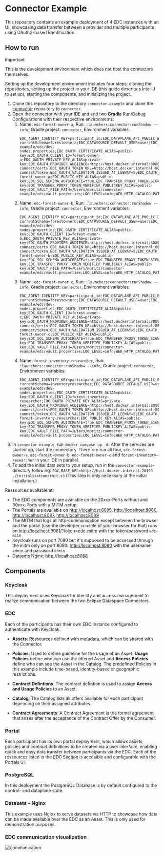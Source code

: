 # Connector Example
This repository contains an example deployment of 4 EDC instances with an UI, showcasing data transfer between a provider and multiple participants using OAuth2-based Identification.

## How to run

> [!IMPORTANT]
> This is the development environment which does not host the connectors themselves.

Setting up the development environment includes four steps: cloning the repositories, setting up the project in your IDE (this guide describes IntelliJ to set up), starting the components, and initializing the project.

1. Clone this repository to the directory `connector-example` and clone the [connector](https://github.com/wetransform/connector) repository to `connector`.
2. Open the connector with your IDE and add two **Gradle** Run/Debug Configurations with their respective environments:
   1. Name: `edc-forest-owner-a`, Run: `:launchers:connector:runShadow --info`, Gradle project: `connector`, Environment variables:
      ```
      EDC_AGENT_IDENTITY_KEY=participant_id;EDC_DATAPLANE_API_PUBLIC_BASEURL=http://host.docker.internal:30291/public;EDC_DATAPLANE_PROXY_PUBLIC_ENDPOINT=http://host.docker.internal:30291/public;EDC_DATASOURCE_DEFAULT_PASSWORD=postgres;EDC_DATASOURCE_DEFAULT_URL=jdbc:postgresql://host.docker.internal:5432/dataspace?currentSchema=forestownera;EDC_DATASOURCE_DEFAULT_USER=user;EDC_DSP_CALLBACK_ADDRESS=http://host.docker.internal:30194/protocol;EDC_NODES_FILE_PATH=/Users/moritz/connector-example/edc/dev-nodes.properties;EDC_OAUTH_CERTIFICATE_ALIAS=public-key;EDC_OAUTH_CLIENT_ID=forest-owner-a;EDC_OAUTH_PRIVATE_KEY_ALIAS=private-key;EDC_OAUTH_PROVIDER_AUDIENCE=http://host.docker.internal:8080/realms/dataspace;EDC_OAUTH_PROVIDER_JWKS_URL=http://host.docker.internal:8080/realms/dataspace/protocol/openid-connect/certs;EDC_OAUTH_TOKEN_URL=http://host.docker.internal:8080/realms/dataspace/protocol/openid-connect/token;EDC_OAUTH_VALIDATION_ISSUED_AT_LEEWAY=5;EDC_OAUTH_VALIDATION_NBF_LEEWAY=20;EDC_PARTICIPANT_ID=company-forest-owner-a;EDC_PUBLIC_KEY_ALIAS=public-key;EDC_SQL_SCHEMA_AUTOCREATE=true;EDC_TRANSFER_PROXY_TOKEN_SIGNER_PRIVATEKEY_ALIAS=private-key;EDC_TRANSFER_PROXY_TOKEN_VERIFIER_PUBLICKEY_ALIAS=public-key;EDC_VAULT_FILE_PATH=/Users/moritz/connector-example/edc/vault.properties;LOG_LEVEL=info;WEB_HTTP_CATALOG_PATH=/catalog;WEB_HTTP_CATALOG_PORT=20199;WEB_HTTP_CONTROL_PATH=/control;WEB_HTTP_CONTROL_PORT=20192;WEB_HTTP_MANAGEMENT_PATH=/management;WEB_HTTP_MANAGEMENT_PORT=20193;WEB_HTTP_PATH=/api;WEB_HTTP_PORT=20191;WEB_HTTP_PROTOCOL_PATH=/protocol;WEB_HTTP_PROTOCOL_PORT=20194;WEB_HTTP_PUBLIC_PATH=/public;WEB_HTTP_PUBLIC_PORT=20291;EDC_TOKEN_CLAIMS_TO_COPY=geofence:geofence
      ```
   2. Name: `edc-forest-owner-b`, Run: `:launchers:connector:runShadow --info`, Gradle project: `connector`, Environment variables:
      ```
      EDC_AGENT_IDENTITY_KEY=participant_id;EDC_DATAPLANE_API_PUBLIC_BASEURL=http://host.docker.internal:31291/public;EDC_DATAPLANE_PROXY_PUBLIC_ENDPOINT=http://host.docker.internal:31291/public;EDC_DATASOURCE_DEFAULT_PASSWORD=postgres;EDC_DATASOURCE_DEFAULT_URL=jdbc:postgresql://host.docker.internal:5432/dataspace?currentSchema=forestownerb;EDC_DATASOURCE_DEFAULT_USER=user;EDC_DSP_CALLBACK_ADDRESS=http://host.docker.internal:31194/protocol;EDC_NODES_FILE_PATH=/Users/moritz/connector-example/edc/dev-nodes.properties;EDC_OAUTH_CERTIFICATE_ALIAS=public-key;EDC_OAUTH_CLIENT_ID=forest-owner-b;EDC_OAUTH_PRIVATE_KEY_ALIAS=private-key;EDC_OAUTH_PROVIDER_AUDIENCE=http://host.docker.internal:8080/realms/dataspace;EDC_OAUTH_PROVIDER_JWKS_URL=http://host.docker.internal:8080/realms/dataspace/protocol/openid-connect/certs;EDC_OAUTH_TOKEN_URL=http://host.docker.internal:8080/realms/dataspace/protocol/openid-connect/token;EDC_OAUTH_VALIDATION_ISSUED_AT_LEEWAY=5;EDC_OAUTH_VALIDATION_NBF_LEEWAY=20;EDC_PARTICIPANT_ID=company-forest-owner-b;EDC_PUBLIC_KEY_ALIAS=public-key;EDC_SQL_SCHEMA_AUTOCREATE=true;EDC_TRANSFER_PROXY_TOKEN_SIGNER_PRIVATEKEY_ALIAS=private-key;EDC_TRANSFER_PROXY_TOKEN_VERIFIER_PUBLICKEY_ALIAS=public-key;EDC_VAULT_FILE_PATH=/Users/moritz/connector-example/edc/vault.properties;LOG_LEVEL=info;WEB_HTTP_CATALOG_PATH=/catalog;WEB_HTTP_CATALOG_PORT=21199;WEB_HTTP_CONTROL_PATH=/control;WEB_HTTP_CONTROL_PORT=21192;WEB_HTTP_MANAGEMENT_PATH=/management;WEB_HTTP_MANAGEMENT_PORT=21193;WEB_HTTP_PATH=/api;WEB_HTTP_PORT=21191;WEB_HTTP_PROTOCOL_PATH=/protocol;WEB_HTTP_PROTOCOL_PORT=21194;WEB_HTTP_PUBLIC_PATH=/public;WEB_HTTP_PUBLIC_PORT=21291;EDC_TOKEN_CLAIMS_TO_COPY=geofence:geofence
      ```
   3. Name: `edc-forest-owner-c`, Run: `:launchers:connector:runShadow --info`, Gradle project: `connector`, Environment variables:
      ```
      EDC_AGENT_IDENTITY_KEY=participant_id;EDC_DATAPLANE_API_PUBLIC_BASEURL=http://host.docker.internal:33291/public;EDC_DATAPLANE_PROXY_PUBLIC_ENDPOINT=http://host.docker.internal:33291/public;EDC_DATASOURCE_DEFAULT_PASSWORD=postgres;EDC_DATASOURCE_DEFAULT_URL=jdbc:postgresql://host.docker.internal:5432/dataspace?currentSchema=forestownerc;EDC_DATASOURCE_DEFAULT_USER=user;EDC_DSP_CALLBACK_ADDRESS=http://host.docker.internal:33194/protocol;EDC_NODES_FILE_PATH=/Users/moritz/connector-example/edc/dev-nodes.properties;EDC_OAUTH_CERTIFICATE_ALIAS=public-key;EDC_OAUTH_CLIENT_ID=forest-owner-c;EDC_OAUTH_PRIVATE_KEY_ALIAS=private-key;EDC_OAUTH_PROVIDER_AUDIENCE=http://host.docker.internal:8080/realms/dataspace;EDC_OAUTH_PROVIDER_JWKS_URL=http://host.docker.internal:8080/realms/dataspace/protocol/openid-connect/certs;EDC_OAUTH_TOKEN_URL=http://host.docker.internal:8080/realms/dataspace/protocol/openid-connect/token;EDC_OAUTH_VALIDATION_ISSUED_AT_LEEWAY=5;EDC_OAUTH_VALIDATION_NBF_LEEWAY=20;EDC_PARTICIPANT_ID=company-forest-owner-c;EDC_PUBLIC_KEY_ALIAS=public-key;EDC_SQL_SCHEMA_AUTOCREATE=true;EDC_TRANSFER_PROXY_TOKEN_SIGNER_PRIVATEKEY_ALIAS=private-key;EDC_TRANSFER_PROXY_TOKEN_VERIFIER_PUBLICKEY_ALIAS=public-key;EDC_VAULT_FILE_PATH=/Users/moritz/connector-example/edc/vault.properties;LOG_LEVEL=info;WEB_HTTP_CATALOG_PATH=/catalog;WEB_HTTP_CATALOG_PORT=23199;WEB_HTTP_CONTROL_PATH=/control;WEB_HTTP_CONTROL_PORT=23192;WEB_HTTP_MANAGEMENT_PATH=/management;WEB_HTTP_MANAGEMENT_PORT=23193;WEB_HTTP_PATH=/api;WEB_HTTP_PORT=23191;WEB_HTTP_PROTOCOL_PATH=/protocol;WEB_HTTP_PROTOCOL_PORT=23194;WEB_HTTP_PUBLIC_PATH=/public;WEB_HTTP_PUBLIC_PORT=23291;EDC_TOKEN_CLAIMS_TO_COPY=geofence:geofence
      ```
   4. Name: `forest-inventory-researcher`, Run: `:launchers:connector:runShadow --info`, Gradle project: `connector`, Environment variables:
      ```
      EDC_AGENT_IDENTITY_KEY=participant_id;EDC_DATAPLANE_API_PUBLIC_BASEURL=http://host.docker.internal:32291/public;EDC_DATAPLANE_PROXY_PUBLIC_ENDPOINT=http://host.docker.internal:32291/public;EDC_DATASOURCE_DEFAULT_PASSWORD=postgres;EDC_DATASOURCE_DEFAULT_URL=jdbc:postgresql://host.docker.internal:5432/dataspace?currentSchema=inventoryresearcher;EDC_DATASOURCE_DEFAULT_USER=user;EDC_DSP_CALLBACK_ADDRESS=http://host.docker.internal:33194/protocol;EDC_NODES_FILE_PATH=/Users/moritz/connector-example/edc/dev-nodes.properties;EDC_OAUTH_CERTIFICATE_ALIAS=public-key;EDC_OAUTH_CLIENT_ID=forest-inventory-researcher;EDC_OAUTH_PRIVATE_KEY_ALIAS=private-key;EDC_OAUTH_PROVIDER_AUDIENCE=http://host.docker.internal:8080/realms/dataspace;EDC_OAUTH_PROVIDER_JWKS_URL=http://host.docker.internal:8080/realms/dataspace/protocol/openid-connect/certs;EDC_OAUTH_TOKEN_URL=http://host.docker.internal:8080/realms/dataspace/protocol/openid-connect/token;EDC_OAUTH_VALIDATION_ISSUED_AT_LEEWAY=5;EDC_OAUTH_VALIDATION_NBF_LEEWAY=20;EDC_PARTICIPANT_ID=company-forest-inventory-researcher;EDC_PUBLIC_KEY_ALIAS=public-key;EDC_SQL_SCHEMA_AUTOCREATE=true;EDC_TRANSFER_PROXY_TOKEN_SIGNER_PRIVATEKEY_ALIAS=private-key;EDC_TRANSFER_PROXY_TOKEN_VERIFIER_PUBLICKEY_ALIAS=public-key;EDC_VAULT_FILE_PATH=/Users/moritz/connector-example/edc/vault.properties;LOG_LEVEL=info;WEB_HTTP_CATALOG_PATH=/catalog;WEB_HTTP_CATALOG_PORT=22199;WEB_HTTP_CONTROL_PATH=/control;WEB_HTTP_CONTROL_PORT=22192;WEB_HTTP_MANAGEMENT_PATH=/management;WEB_HTTP_MANAGEMENT_PORT=22193;WEB_HTTP_PATH=/api;WEB_HTTP_PORT=22191;WEB_HTTP_PROTOCOL_PATH=/protocol;WEB_HTTP_PROTOCOL_PORT=22194;WEB_HTTP_PUBLIC_PATH=/public;WEB_HTTP_PUBLIC_PORT=22291;EDC_TOKEN_CLAIMS_TO_COPY=geofence:geofence
      ```
3. In `connector-example`, run `docker compose up -d`. After the services are started up, start the connectors. Therefore run all four, `edc-forest-owner-a`, `edc-forest-owner-b`, `edc-forest-owner-c` and `forest-inventory-researcher` in your IDE in parallel.
4. To add the initial data sets to your setup, run in the `connector-example`-directory following: `EDC_BASE_URL=http://host.docker.internal:20193 ./initialization/init.sh` (This step is only necessary at the initial installation.)

Ressources available at:
- The EDC components are available on the 20xxx-Ports without and 30xxx-Ports with a MITM-setup.
- The Portals are available on [http://localhost:8085](http://localhost:8085), [http://localhost:8086](http://localhost:8086), [http://localhost:8087](http://localhost:8087), [http://localhost:8089](http://localhost:8089)
- The MITM that logs all http-communication except between the browser and the portal (use the developer console of your browser for that) runs on [http://localhost:9081/?token=edc-mitm](http://localhost:9081/?token=edc-mitm) with the token/password `edc-mitm`
- Keycloak runs on port 7080 but it's supposed to be accessed through the mitm only on port 8080: [http://localhost:8080](http://localhost:8080) with the username `admin` and password `admin`
- Datasets Nginx: [http://localhost:8088](http://localhost:8088)

## Components
### Keycloak
This deployment uses Keycloak for identity and access management to realize communication between the two Eclipse Dataspace Connectors.

### EDC
Each of the participants has their own EDC Instance configured to authenticate with Keycloak.

- **Assets**: Ressources defined with metadata, which can be shared with the Connector.

- **Policies**: Used to define guideline for the usage of an Asset. **Usage Policies** define who can use the offered Asset and **Access Policies** define who can see the Asset in the Catalog. The predefined Policies in this example include time-based, identity-based or geographic restrictions.

- **Contract Defintions**: The contract defintion is used to assign **Access and Usage Policies** to an Asset.

- **Catalog**: The Catalog lists all offers available for each participant depending on their assigned attributes.

- **Contract Agreements**: A Contract Agreement is the formal agreement that arises after the acceptance of the Contract Offer by the Consumer.


### Portal
Each participant has its own portal deployment, which allows assets, policies and contract definitions to be created via a user interface, enabling quick and easy data transfer between participants via the EDC. Each of the ressources listed in the [EDC Section](###EDC) is accesible and configurable with the Portals UI.

### PostgreSQL
In this deployment the PostgreSQL Database is by default configured to the control- and dataplane state.

### Datasets - Nginx
This example uses Nginx to serve datasets via HTTP to showcase how data can be made available over the EDC as an Asset. This is only used for demonstration purposes.

### EDC communication visualization
<img src="doc/images/edc_communication.png" alt="communication" />
